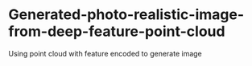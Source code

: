 # Generated-photo-realistic-image-from-deep-feature-point-cloud
Using point cloud with feature encoded to generate image

